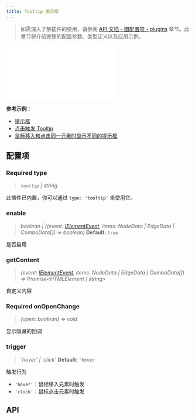 ```yaml
---
title: Tooltip 提示框
---
```


> 如需深入了解插件的使用，请参阅 [API 文档 - 图配置项 - plugins](/api/graph/option#plugins) 章节。此章节将介绍完整的配置参数、类型定义以及应用示例。

<embed src="@/common/api/plugins/tooltip.md"></embed>

**参考示例**：

- [提示框](/examples/plugin/tooltip/#basic)
- [点击触发 Tooltip](/examples/plugin/tooltip/#click)
- [鼠标移入和点击同一元素时显示不同的提示框](/examples/plugin/tooltip/#dual)

## 配置项

### <Badge type="success">Required</Badge> type

> _`tooltip` \| string_

此插件已内置，你可以通过 `type: 'tooltip'` 来使用它。

### enable

> _boolean \| ((event: [IElementEvent](/manual/graph-api/event#事件对象属性), items: NodeData \| EdgeData \| ComboData[]) => boolean)_ **Default:** `true`

是否启用

### getContent

> _(event: [IElementEvent](/manual/graph-api/event#事件对象属性), items: NodeData \| EdgeData \| ComboData[]) => Promise<HTMLElement \| string>_

自定义内容

### <Badge type="success">Required</Badge> onOpenChange

> _(open: boolean) => void_

显示隐藏的回调

### trigger

> _'hover' \| 'click'_ **Default:** `'hover`

触发行为

- `'hover'`：鼠标移入元素时触发
- `'click'`：鼠标点击元素时触发

## API
